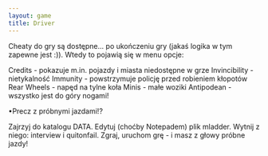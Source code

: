 ```yaml
---
layout: game
title: Driver
---
```


Cheaty do gry są dostępne... po ukończeniu gry (jakaś logika w tym 
zapewne jest :)). Wtedy to pojawią się w menu opcje:

Credits 		- pokazuje m.in. pojazdy i miasta niedostępne w 
grze
Invincibility 	- nietykalność
Immunity 		- powstrzymuje policję przed robieniem kłopotów
Rear Wheels 	- napęd na tylne koła
Minis 		- małe woziki
Antipodean 	- wszystko jest do góry nogami!

•Precz z próbnymi jazdami!?

Zajrzyj do katalogu DATA. Edytuj (choćby Notepadem) plik mladder. 
Wytnij z 
niego: interview i quitonfail. Zgraj, uruchom grę - i masz z głowy 
próbne 
jazdy!
